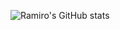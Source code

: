 ![Ramiro's GitHub stats](https://github-readme-stats.vercel.app/api?username=ramirolc02&show_icons=true&theme=radical)


